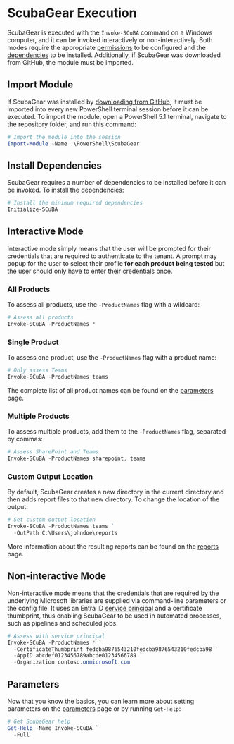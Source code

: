 # ScubaGear Execution

ScubaGear is executed with the `Invoke-SCuBA` command on a Windows computer, and it can be invoked interactively or non-interactively. Both modes require the appropriate [permissions](../prerequisites/permissions.md) to be configured and the [dependencies](../prerequisites/dependencies.md) to be installed.  Additionally, if ScubaGear was downloaded from GitHub, the module must be imported.

## Import Module

If ScubaGear was installed by [downloading from GitHub](../installation/github.md), it must be imported into every new PowerShell terminal session before it can be executed. To import the module, open a PowerShell 5.1 terminal, navigate to the repository folder, and run this command:

```powershell
# Import the module into the session
Import-Module -Name .\PowerShell\ScubaGear 
```

## Install Dependencies

ScubaGear requires a number of dependencies to be installed before it can be invoked.  To install the dependencies:

```powershell
# Install the minimum required dependencies
Initialize-SCuBA 
```

## Interactive Mode

Interactive mode simply means that the user will be prompted for their credentials that are required to authenticate to the tenant. A prompt may popup for the user to select their profile **for each product being tested** but the user should only have to enter their credentials once.

### All Products

To assess all products, use the `-ProductNames` flag with a wildcard:

```powershell
# Assess all products
Invoke-SCuBA -ProductNames *
```

### Single Product

To assess one product, use the `-ProductNames` flag with a product name:

```powershell
# Only assess Teams
Invoke-SCuBA -ProductNames teams
```

The complete list of all product names can be found on the [parameters](../configuration/parameters.md#productnames) page.

### Multiple Products

To assess multiple products, add them to the `-ProductNames` flag, separated by commas:

```powershell
# Assess SharePoint and Teams
Invoke-SCuBA -ProductNames sharepoint, teams
```

### Custom Output Location

By default, ScubaGear creates a new directory in the current directory and then adds report files to that new directory. To change the location of the output:

```powershell
# Set custom output location
Invoke-SCuBA -ProductNames teams ` 
  -OutPath C:\Users\johndoe\reports
```

More information about the resulting reports can be found on the [reports](reports.md) page.

## Non-interactive Mode

Non-interactive mode means that the credentials that are required by the underlying Microsoft libraries are supplied via command-line parameters or the config file. It uses an Entra ID [service principal](../prerequisites/noninteractive.md) and a certificate thumbprint, thus enabling ScubaGear to be used in automated processes, such as pipelines and scheduled jobs. 

```powershell
# Assess with service principal
Invoke-SCuBA -ProductNames * `
  -CertificateThumbprint fedcba9876543210fedcba9876543210fedcba98 `
  -AppID abcdef0123456789abcde01234566789 `
  -Organization contoso.onmicrosoft.com 
```

## Parameters

Now that you know the basics, you can learn more about setting parameters on the [parameters](../configuration/parameters.md) page or by running `Get-Help`:

```powershell
# Get ScubaGear help
Get-Help -Name Invoke-SCuBA `
  -Full
```